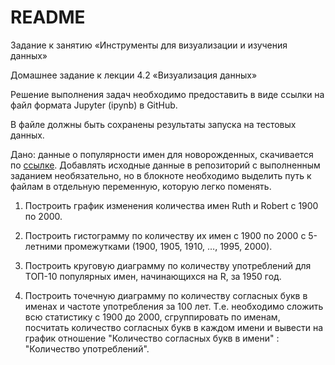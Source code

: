 # README #
Задание к занятию «Инструменты для визуализации и изучения данных»

Домашнее задание к лекции 4.2 «Визуализация данных»

Решение выполнения задач необходимо предоставить в виде ссылки на файл формата Jupyter (ipynb) в GitHub.

В файле должны быть сохранены результаты запуска на тестовых данных.

Дано: данные о популярности имен для новорожденных, скачивается по [ссылке](https://www.ssa.gov/oact/babynames/names.zip). Добавлять исходные данные в репозиторий с выполненным заданием необязательно, но в блокноте необходимо выделить путь к файлам в отдельную переменную, которую легко поменять.

1. Построить график изменения количества имен Ruth и Robert с 1900 по 2000.

2. Построить гистограмму по количеству их имен с 1900 по 2000 с 5-летними промежутками (1900, 1905, 1910, …, 1995, 2000).

3. Построить круговую диаграмму по количеству употреблений для ТОП-10 популярных имен, начинающихся на R, за 1950 год.

4. Построить точечную диаграмму по количеству согласных букв в именах и частоте употребления за 100 лет. Т.е. необходимо сложить всю статистику с 1900 до 2000, сгруппировать по именам, посчитать количество согласных букв в каждом имени и вывести на график отношение "Количество согласных букв в имени" : "Количество употреблений".
